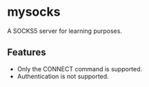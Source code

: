 # mysocks

A SOCKS5 server for learning purposes.

## Features
- Only the CONNECT command is supported.
- Authentication is not supported.
